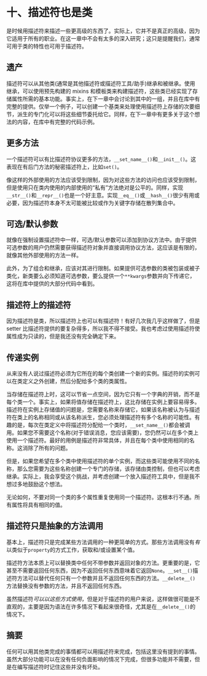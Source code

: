 # 十、描述符也是类

是时候用描述符来描述一些更高级的东西了。实际上，它并不是真正的高级，因为它适用于所有的职业。在这一章中不会有太多的深入研究；这只是提醒我们，通常可用于类的特性也可用于描述符。

## 遗产

描述符可以从其他类(通常是其他描述符或描述符工具/助手)继承和被继承。使用继承，可以使用预先构建的 mixins 和模板类来构建描述符，这些类已经实现了存储属性所需的基本功能。事实上，在下一章中会讨论到其中的一组，并且在库中有完整的提供。仅举一个例子，可以创建一个基类来处理使用描述符上存储的次要细节，派生的专门化可以将这些细节委托给它。同样，在下一章中有更多关于这个想法的内容，在库中有完整的代码示例。

## 更多方法

一个描述符可以有比描述符协议更多的方法，`__set_name__()`和`__init__()`。这表现在有后门方法的秘密描述符上，比如`set()`。

像这样的外部使用的方法应该受到限制，因为对这些方法的访问也应该受到限制，但是使用只在类内使用的内部使用的“私有”方法绝对是公平的。同样，实现`__str__()`和`__repr__()`也是一个好主意。实现`__eq__()`或`__hash__()`很少有用或必要，因为描述符本身不太可能被比较或作为关键字存储在散列集合中。

## 可选/默认参数

就像在强制设置描述符中一样，可选/默认参数可以添加到协议方法中。由于提供可选参数的用户仍然需要获得描述符对象并直接调用协议方法，这应该是有限的，就像其他外部使用的方法一样。

此外，为了组合和继承，应该对其进行限制。如果提供可选参数的类被包装或被子类化，新类要么必须知道可选参数，要么提供一个`**kwargs`参数并向下传递它，这将在库中提供的大部分代码中看到。

## 描述符上的描述符

因为描述符是类，所以描述符上也可以有描述符！有好几次我几乎这样做了，但是 setter 比描述符提供的要复杂得多，所以我不得不接受。我也考虑过使用描述符使属性成为只读的，但是我还没有完全确定下来。

## 传递实例

从来没有人说过描述符必须为它所在的每个类创建一个新的实例。描述符的实例可以在类定义之外创建，然后分配给多个类的类属性。

当存储在描述符上时，这可以节省一点空间，因为它只有一个字典的开销，而不是每个类一个。事实上，如果将值存储在描述符上，这比存储在实例上要容易得多。描述符在实例上存储值的问题是，您需要名称来存储它，如果该名称被认为与描述符在类上的名称相同或从该名称派生，您必须处理描述符有多个名称的可能性。有趣的是，每次在类定义中将描述符分配给一个类时，`__set_name__()`都会被调用。如果您不需要这个名称(对于错误消息，您应该需要)，您仍然可以在多个类上使用一个描述符。最好的用例是描述符非常具体，并且在每个类中使用相同的名称。这消除了所有的问题。

但是，如果您希望在多个类中使用描述符的单个实例，而这些类可能使用不同的名称，那么您需要为这些名称创建一个专门的存储，该存储由类控制，但也可以考虑继承。实际上，我会享受这个挑战，并考虑创建一个放入描述符工具中，但是我不想过多地鼓励这个想法。

无论如何，不要对同一个类的多个属性重复使用同一个描述符。这根本行不通。所有属性将具有相同的值。

## 描述符只是抽象的方法调用

基本上，描述符只是完成某些方法调用的一种更简单的方式。那些方法调用没有*有*以类似于`property`的方式工作，获取和/或设置某个值。

描述符方法本质上可以替换类中任何不带参数并返回对象的方法。更重要的是，它甚至不需要返回任何东西，因为不返回任何东西意味着它返回`None`。`__set__()`描述符方法可以替代任何只有一个参数并且不返回任何东西的方法。`__delete__()`方法替换没有参数的方法，并且不返回任何东西。

虽然描述符*可以以这些方式使用*，但是对于描述符的用户来说，这样做很可能是不直观的，主要是因为语法在许多情况下看起来很奇怪，尤其是在`__delete__()`的情况下。

## 摘要

任何可以用其他类完成的事情都可以用描述符来完成，包括这里没有提到的事情。虽然大部分功能可以在没有任何负面影响的情况下完成，但很多功能并不需要，但是在编写描述符时记住这些并没有坏处。
